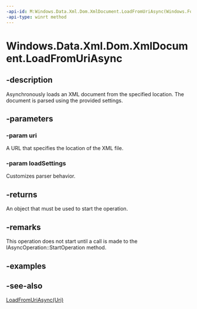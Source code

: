 ----api-id: M:Windows.Data.Xml.Dom.XmlDocument.LoadFromUriAsync(Windows.Foundation.Uri,Windows.Data.Xml.Dom.XmlLoadSettings)
-api-type: winrt method
---<!-- Method syntaxpublic Windows.Foundation.IAsyncOperation<Windows.Data.Xml.Dom.XmlDocument> LoadFromUriAsync(Windows.Foundation.Uri uri, Windows.Data.Xml.Dom.XmlLoadSettings loadSettings)--># Windows.Data.Xml.Dom.XmlDocument.LoadFromUriAsync## -descriptionAsynchronously loads an XML document from the specified location. The document is parsed using the provided settings.## -parameters### -param uriA URL that specifies the location of the XML file.### -param loadSettingsCustomizes parser behavior.## -returnsAn object that must be used to start the operation.## -remarksThis operation does not start until a call is made to the IAsyncOperation::StartOperation method.## -examples## -see-also[LoadFromUriAsync(Uri)](xmldocument_loadfromuriasync_878810410.md)